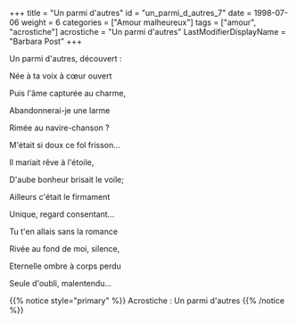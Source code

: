+++
title = "Un parmi d'autres"
id = "un_parmi_d_autres_7"
date = 1998-07-06
weight = 6
categories = ["Amour malheureux"]
tags = ["amour", "acrostiche"]
acrostiche = "Un parmi d'autres"
LastModifierDisplayName = "Barbara Post"
+++

Un parmi d'autres, découvert :

Née à ta voix à cœur ouvert

Puis l'âme capturée au charme,

Abandonnerai-je une larme

Rimée au navire-chanson ?

M'était si doux ce fol frisson...

Il mariait rêve à l'étoile,

D'aube bonheur brisait le voile;

Ailleurs c'était le firmament

Unique, regard consentant...

Tu t'en allais sans la romance

Rivée au fond de moi, silence,

Eternelle ombre à corps perdu

Seule d'oubli, malentendu...

{{% notice style="primary" %}}
Acrostiche : Un parmi d'autres
{{% /notice %}}
